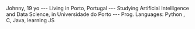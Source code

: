 Johnny, 19 yo --- 
Living in Porto, Portugal --- 
Studying Artificial Intelligence and Data Science, in Universidade do Porto --- 
Prog. Languages: Python , C, Java, learning JS
